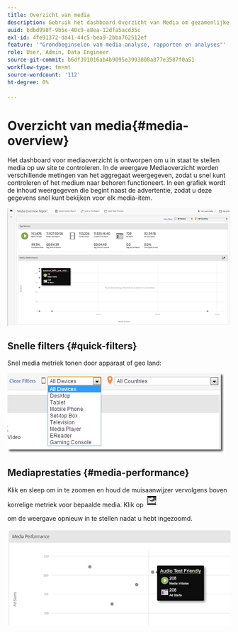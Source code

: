 ```yaml
---
title: Overzicht van media
description: Gebruik het dashboard Overzicht van Media om gezamenlijke metingen weer te geven. Leer hoe u de mediaprestaties snel kunt controleren.
uuid: bdbd998f-9b5e-40c9-a8ea-12dfa5acd35c
exl-id: 4fe91372-da41-44c5-bea9-2bba762512ef
feature: '"Grondbeginselen van media-analyse, rapporten en analyses"'
role: User, Admin, Data Engineer
source-git-commit: b6df391016ab4b9095e3993808a877e3587f0a51
workflow-type: tm+mt
source-wordcount: '112'
ht-degree: 0%

---
```


# Overzicht van media{#media-overview}

Het dashboard voor mediaoverzicht is ontworpen om u in staat te stellen media op uw site te controleren. In de weergave Mediaoverzicht worden verschillende metingen van het aggregaat weergegeven, zodat u snel kunt controleren of het medium naar behoren functioneert. In een grafiek wordt de inhoud weergegeven die begint naast de advertentie, zodat u deze gegevens snel kunt bekijken voor elk media-item.

![](assets/media_overview.png)

<!--
![](assets/media_overview.png){width="672px"} 
-->

## Snelle filters {#quick-filters}

Snel media metriek tonen door apparaat of geo land:

![](assets/video-overview-report-filters.png)

<!--
![](assets/video-overview-report-filters.png){width="400px"}
-->

## Mediaprestaties {#media-performance}

Klik en sleep om in te zoomen en houd de muisaanwijzer vervolgens boven korrelige metriek voor bepaalde media. Klik op  ![](assets/video-overview-report-revert.png)

om de weergave opnieuw in te stellen nadat u hebt ingezoomd.

![](assets/media_overview_zoom.png)

<!--
![](assets/media_overview_zoom.png){width="400px"}
-->
